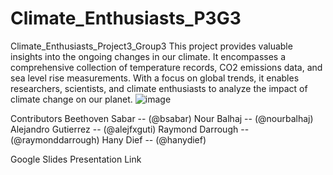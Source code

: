 # Climate_Enthusiasts_P3G3
Climate_Enthusiasts_Project3_Group3
This project provides valuable insights into the ongoing changes in our climate. It encompasses a comprehensive collection of temperature records, CO2 emissions data, and sea level rise measurements. With a focus on global trends, it enables researchers, scientists, and climate enthusiasts to analyze the impact of climate change on our planet.
![image](https://github.com/hanydief/Climate_Enthusiasts_P3G3/assets/123844669/e0be1ec5-0596-40a8-9572-ec519564fca0)


Contributors
Beethoven Sabar -- (@bsabar)
Nour Balhaj -- (@nourbalhaj)
Alejandro Gutierrez -- (@alejfxguti)
Raymond Darrough -- (@raymonddarrough)
Hany Dief -- (@hanydief)

Google Slides Presentation Link

